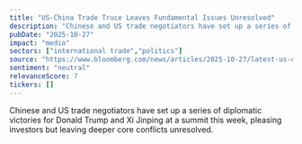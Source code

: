 ```yaml
---
title: "US-China Trade Truce Leaves Fundamental Issues Unresolved"
description: "Chinese and US trade negotiators have set up a series of diplomatic victories for Donald Trump and Xi Jinping at a summit this week, pleasing investors but leaving deeper core conflicts unresolved."
pubDate: "2025-10-27"
impact: "medio"
sectors: ["international trade","politics"]
source: "https://www.bloomberg.com/news/articles/2025-10-27/latest-us-china-trade-truce-leaves-fundamental-issues-unresolved"
sentiment: "neutral"
relevanceScore: 7
tickers: []
---
```


Chinese and US trade negotiators have set up a series of diplomatic victories for Donald Trump and Xi Jinping at a summit this week, pleasing investors but leaving deeper core conflicts unresolved.
